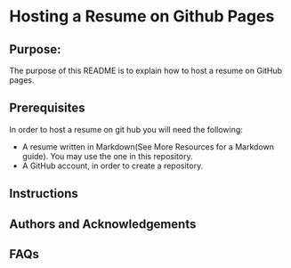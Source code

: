 # Hosting a Resume on Github Pages

## Purpose:
The purpose of this README is to explain how to host a resume on GitHub pages.

## Prerequisites

In order to host a resume on git hub you will need the following:

* A resume written in Markdown(See More Resources for a Markdown guide). You may use the one in this repository.
* A GitHub account, in order to create a repository.

## Instructions


## Authors and Acknowledgements

## FAQs

